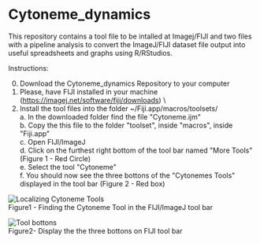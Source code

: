 # Cytoneme_dynamics
 This repository contains a tool file to be intalled at Imagej/FIJI and two files with a pipeline analysis to convert the ImageJ/FIJI dataset file output into useful spreadsheets and graphs using R/RStudios.
 
 
Instructions:

0. Download the Cytoneme_dynamics Repository to your computer
1. Please, have FIJI installed in your machine (https://imagej.net/software/fiji/downloads) \
2. Install the tool files into the folder ~/Fiji.app/macros/toolsets/ \
   a. In the downloaded folder find the file "Cytoneme.ijm" \
   b. Copy the this file to the folder "toolset", inside "macros", inside "Fiji.app" \
   c. Open FIJI/ImageJ \
   d. Click on the furthest right bottom of the tool bar named "More Tools" (Figure 1 - Red Circle) \
   e. Select the tool "Cytoneme" \
   f. You should now see the three bottons of the "Cytonemes Tools" displayed in the tool bar (Figure 2 - Red box)
   
   
![Localizing Cytoneme Tools](https://user-images.githubusercontent.com/16870811/134621111-1cfb64e8-b0e2-445e-aede-440a342ed91f.png) \
Figure1 - Finding the Cytoneme Tool in the FIJI/ImageJ tool bar 


![Tool bottons](https://user-images.githubusercontent.com/16870811/134621173-5095defe-5f35-4999-aa06-3d961545b782.png) \
Figure2- Display the the three bottons on FIJI tool bar 
